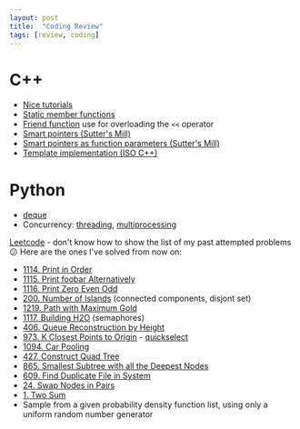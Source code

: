 ```yaml
---
layout: post
title:  "Coding Review"
tags: [review, coding]
---
```


# C++
- [Nice tutorials](http://www.cplusplus.com/doc/tutorial/)
- [Static member functions](https://www.learncpp.com/cpp-tutorial/812-static-member-functions/)
- [Friend function](https://docs.microsoft.com/en-us/cpp/standard-library/overloading-the-output-operator-for-your-own-classes) use for overloading the `<<` operator
- [Smart pointers (Sutter's Mill)](https://herbsutter.com/2013/05/29/gotw-89-solution-smart-pointers/)
- [Smart pointers as function parameters (Sutter's Mill)](https://herbsutter.com/2013/06/05/gotw-91-solution-smart-pointer-parameters/)
- [Template implementation (ISO C++)](https://isocpp.org/wiki/faq/templates#templates-defn-vs-decl)

# Python
- [deque](https://pymotw.com/3/collections/deque.html)
- Concurrency: [threading](https://pymotw.com/3/threading/), [multiprocessing](https://pymotw.com/3/multiprocessing/)

[Leetcode](leetcode.com) - don't know how to show the list of my past attempted problems :confused:
Here are the ones I've solved from now on:
- [1114. Print in Order](https://leetcode.com/problems/print-in-order)
- [1115. Print foobar Alternatively](https://leetcode.com/problems/print-foobar-alternately)
- [1116. Print Zero Even Odd](https://leetcode.com/problems/print-zero-even-odd/)
- [200. Number of Islands](https://leetcode.com/problems/number-of-islands/) (connected components, disjont set)
- [1219. Path with Maximum Gold](https://leetcode.com/problems/path-with-maximum-gold/)
- [1117. Building H2O](https://leetcode.com/problems/building-h2o/) (semaphores)
- [406. Queue Reconstruction by Height](https://leetcode.com/problems/queue-reconstruction-by-height/)
- [973. K Closest Points to Origin](https://leetcode.com/problems/k-closest-points-to-origin/) - [quickselect](https://en.wikipedia.org/wiki/Quickselect)
- [1094. Car Pooling](https://leetcode.com/problems/car-pooling/submissions/)
- [427. Construct Quad Tree](https://leetcode.com/problems/construct-quad-tree/)
- [865. Smallest Subtree with all the Deepest Nodes](https://leetcode.com/problems/smallest-subtree-with-all-the-deepest-nodes/)
- [609. Find Duplicate File in System](https://leetcode.com/problems/find-duplicate-file-in-system/)
- [24. Swap Nodes in Pairs](https://leetcode.com/problems/swap-nodes-in-pairs/)
- [1. Two Sum](https://leetcode.com/problems/two-sum)
- Sample from a given probability density function list, using only a uniform random number generator
